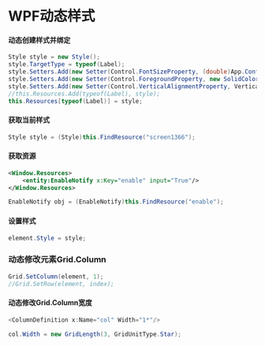 # WPF动态样式

#### 动态创建样式并绑定
```c#
Style style = new Style();
style.TargetType = typeof(Label);
style.Setters.Add(new Setter(Control.FontSizeProperty, (double)App.Config.字体大小));
style.Setters.Add(new Setter(Control.ForegroundProperty, new SolidColorBrush(Color.FromRgb(90, 90, 90))));
style.Setters.Add(new Setter(Control.VerticalAlignmentProperty, VerticalAlignment.Center));
//this.Resources.Add(typeof(Label), style);
this.Resources[typeof(Label)] = style;
```

#### 获取当前样式
```c#
Style style = (Style)this.FindResource("screen1366");
```

#### 获取资源
```xml
<Window.Resources>
    <entity:EnableNotify x:Key="enable" input="True"/>
</Window.Resources>
```
```c#
EnableNotify obj = (EnableNotify)this.FindResource("enable");
```

#### 设置样式
```c#
element.Style = style;
```


### 动态修改元素Grid.Column
```c#
Grid.SetColumn(element, 1);
//Grid.SetRow(element, index);
```
#### 动态修改Grid.Column宽度
```c#
<ColumnDefinition x:Name="col" Width="1*"/>
```
```c#
col.Width = new GridLength(3, GridUnitType.Star);
```
